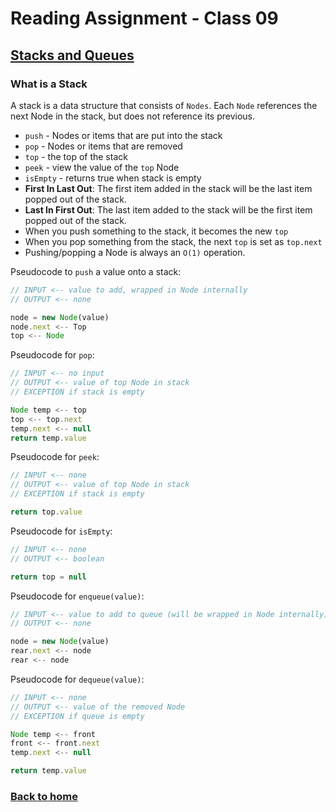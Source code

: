 # Reading Assignment - Class 09

## [Stacks and Queues](https://codefellows.github.io/common_curriculum/data_structures_and_algorithms/Code_401/class-10/resources/stacks_and_queues.html)

### What is a Stack

A stack is a data structure that consists of `Nodes`. Each `Node` references the next Node in the stack, but does not reference its previous.

- `push` - Nodes or items that are put into the stack
- `pop` - Nodes or items that are removed
- `top` - the top of the stack
- `peek` - view the value of the `top` Node
- `isEmpty` - returns true when stack is empty
- **First In Last Out**: The first item added in the stack will be the last item popped out of the stack.
- **Last In First Out**: The last item added to the stack will be the first item popped out of the stack.
- When you push something to the stack, it becomes the new `top`
- When you pop something from the stack, the next `top` is set as `top.next`
- Pushing/popping a Node is always an `O(1)` operation.

Pseudocode to `push` a value onto a stack:

```javascript
// INPUT <-- value to add, wrapped in Node internally
// OUTPUT <-- none

node = new Node(value)
node.next <-- Top
top <-- Node
```

Pseudocode for `pop`:

```javascript
// INPUT <-- no input
// OUTPUT <-- value of top Node in stack
// EXCEPTION if stack is empty

Node temp <-- top
top <-- top.next
temp.next <-- null
return temp.value
```

Pseudocode for `peek`:

```javascript
// INPUT <-- none
// OUTPUT <-- value of top Node in stack
// EXCEPTION if stack is empty

return top.value
```

Pseudocode for `isEmpty`:

```javascript
// INPUT <-- none
// OUTPUT <-- boolean

return top = null
```

Pseudocode for `enqueue(value)`:

```javascript
// INPUT <-- value to add to queue (will be wrapped in Node internally)
// OUTPUT <-- none

node = new Node(value)
rear.next <-- node
rear <-- node
```

Pseudocode for `dequeue(value)`:

```javascript
// INPUT <-- none
// OUTPUT <-- value of the removed Node
// EXCEPTION if queue is empty

Node temp <-- front
front <-- front.next
temp.next <-- null

return temp.value
```

### [Back to home](https://dcalhoun286.github.io/reading-notes)
